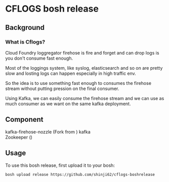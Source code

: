 CFLOGS bosh release
=======================

Background
----------

### What is Cflogs?

Cloud Foundry loggregator firehose is fire and forget and can drop logs is you don't consume fast enough.

Most of the loggings system, like syslog, elasticsearch and so on are pretty slow and losting logs can happen especially in high traffic env.


So the idea is to use something fast enough to consumes the firehose stream without putting pression on the final consumer.


Using Kafka, we can easily consume the firehose stream and we can use as much consumer as we want on the same kafka deployment.




Component
---------

kafka-firehose-nozzle (Fork from )
kafka  
Zookeeper  ()




Usage
-----

To use this bosh release, first upload it to your bosh:

```
bosh upload release https://github.com/shinji62/cflogs-boshrelease
```
